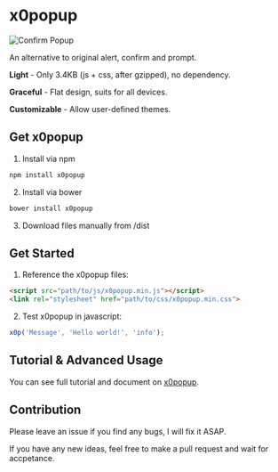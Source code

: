 # x0popup

![Confirm Popup](https://raw.githubusercontent.com/gao-sun/x0popup/master/demo.gif)

An alternative to original alert, confirm and prompt.

**Light** - Only 3.4KB (js + css, after gzipped), no dependency.

**Graceful** - Flat design, suits for all devices.

**Customizable** - Allow user-defined themes.

## Get x0popup

1. Install via npm
```bash
npm install x0popup
```

2. Install via bower
```bash
bower install x0popup
```

3. Download files manually from /dist

## Get Started

1. Reference the x0popup files:
```html
<script src="path/to/js/x0popup.min.js"></script>
<link rel="stylesheet" href="path/to/css/x0popup.min.css">
```

2. Test x0popup in javascript:
```javascript
x0p('Message', 'Hello world!', 'info');
```

## Tutorial & Advanced Usage

You can see full tutorial and document on [x0popup](http://gao-sun.github.io/x0popup).

## Contribution

Please leave an issue if you find any bugs, I will fix it ASAP.

If you have any new ideas, feel free to make a pull request and wait for accpetance.